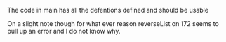 The code in main has all the defentions defined and should be usable

On a slight note though for what ever reason reverseList on 172 seems to pull up an error and I do not know why.